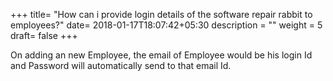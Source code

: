 +++
title= "How can i provide login details of the software repair rabbit to employees?"
date= 2018-01-17T18:07:42+05:30
description = ""
weight = 5
draft= false
+++


On adding an new Employee, the  email of Employee  would be his login Id and Password will automatically send to that email Id.

